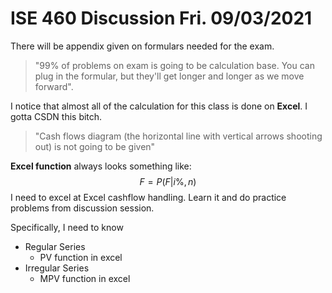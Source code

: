 # ISE 460 Discussion Fri. 09/03/2021

There will be appendix given on formulars needed for the exam. 

> "99% of problems on exam is going to be calculation base. You can plug in the formular, but they'll get longer and longer as we move forward".

I notice that almost all of the calculation for this class is done on **Excel**. I gotta CSDN this bitch.

> "Cash flows diagram (the horizontal line with vertical arrows shooting out) is not going to be given"

**Excel function** always looks something like:
$$
F = P(F| i\%, n)
$$
I need to excel at Excel cashflow handling. Learn it and do practice problems from discussion session.

Specifically, I need to know

- Regular Series
  - PV function in excel
- Irregular Series
  - MPV function in excel
